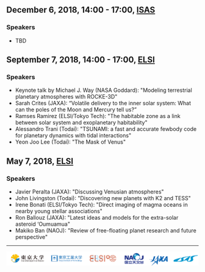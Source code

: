 ## December 6, 2018, 14:00 - 17:00, [ISAS](http://www.isas.jaxa.jp/en/)
### Speakers
- TBD

## September 7, 2018, 14:00 - 17:00, [ELSI](http://elsi.jp/)
### Speakers
- Keynote talk by Michael J. Way (NASA Goddard): "Modeling terrestrial planetary atmospheres with ROCKE-3D"
- Sarah Crites (JAXA): “Volatile delivery to the inner solar system: What can the poles of the Moon and Mercury tell us?”
- Ramses Ramirez (ELSI/Tokyo Tech): "The habitable zone as a link between solar system and exoplanetary habitability"
- Alessandro Trani (Todai): "TSUNAMI: a fast and accurate fewbody code for planetary dynamics with tidal interactions"
- Yeon Joo Lee (Todai): "The Mask of Venus"

## May 7, 2018, [ELSI](http://elsi.jp/)
### Speakers
- Javier Peralta (JAXA): "Discussing Venusian atmospheres"
- John Livingston (Todai): "Discovering new planets with K2 and TESS"
- Irene Bonati (ELSI/Tokyo Tech): "Direct imaging of magma oceans in nearby young stellar associations"
- Ron Ballouz (JAXA): "Latest ideas and models for the extra-solar asteroid ‘Oumuamua"
- Makiko Ban (NAOJ): "Review of free-floating planet research and future perspective"

---
![](images/logos.png)

